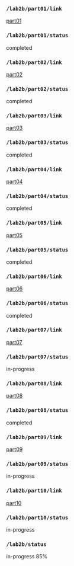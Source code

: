 ### `/lab2b/part01/link`
[part01](https://github.com/ryanhpan/ese5190_lab2B_part1-10)
### `/lab2b/part01/status`
completed
### `/lab2b/part02/link`
[part02](https://github.com/ryanhpan/ese5190_lab2B_part1-10)
### `/lab2b/part02/status`
completed
### `/lab2b/part03/link`
[part03](https://github.com/ryanhpan/ese5190_lab2B_part1-10)
### `/lab2b/part03/status`
completed
### `/lab2b/part04/link`
[part04](https://github.com/ryanhpan/ese5190_lab2B_part1-10)
### `/lab2b/part04/status`
completed
### `/lab2b/part05/link`
[part05](https://github.com/ryanhpan/ese5190_lab2B_part1-10)
### `/lab2b/part05/status`
completed
### `/lab2b/part06/link`
[part06](https://github.com/ryanhpan/ese5190_lab2B_part1-10)
### `/lab2b/part06/status`
completed
### `/lab2b/part07/link`
[part07](https://github.com/ryanhpan/ese5190_lab2B_part1-10)
### `/lab2b/part07/status`
in-progress
### `/lab2b/part08/link`
[part08](https://github.com/ryanhpan/ese5190_lab2B_part1-10)
### `/lab2b/part08/status`
completed
### `/lab2b/part09/link`
[part09](https://github.com/ryanhpan/ese5190_lab2B_part1-10)
### `/lab2b/part09/status`
in-progress
### `/lab2b/part10/link`
[part10](https://github.com/ryanhpan/ese5190_lab2B_part1-10)
### `/lab2b/part10/status`
in-progress
### `/lab2b/status`
in-progress 85%
